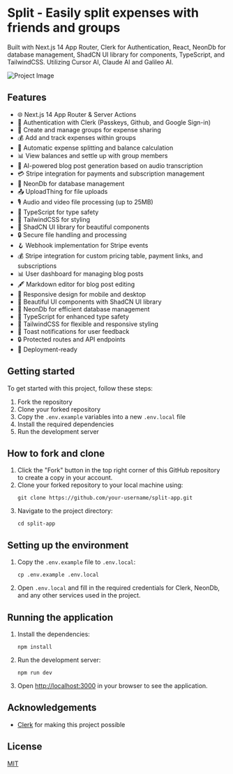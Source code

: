 # Split - Easily split expenses with friends and groups

Built with Next.js 14 App Router, Clerk for Authentication, React, NeonDb for database management, ShadCN UI library for components, TypeScript, and TailwindCSS. Utilizing Cursor AI, Claude AI and Galileo AI.

![Project Image](https://your-project-image-url.com)

## Features

- 🌐 Next.js 14 App Router & Server Actions
- 🔐 Authentication with Clerk (Passkeys, Github, and Google Sign-in)
- 👥 Create and manage groups for expense sharing
- 💰 Add and track expenses within groups
- 🧮 Automatic expense splitting and balance calculation
- 📊 View balances and settle up with group members
- 📝 AI-powered blog post generation based on audio transcription
- 💳 Stripe integration for payments and subscription management
- 💾 NeonDb for database management
- 📤 UploadThing for file uploads
- 🎙️ Audio and video file processing (up to 25MB)
- 📜 TypeScript for type safety
- 💅 TailwindCSS for styling
- 🎨 ShadCN UI library for beautiful components
- 🔒 Secure file handling and processing
- 🪝 Webhook implementation for Stripe events
- 💰 Stripe integration for custom pricing table, payment links, and subscriptions
- 📊 User dashboard for managing blog posts
- 🖋️ Markdown editor for blog post editing
- 📱 Responsive design for mobile and desktop
- 🎨 Beautiful UI components with ShadCN UI library
- 💾 NeonDb for efficient database management
- 📜 TypeScript for enhanced type safety
- 💅 TailwindCSS for flexible and responsive styling
- 🔔 Toast notifications for user feedback
- 🔒 Protected routes and API endpoints
- 🚀 Deployment-ready

## Getting started

To get started with this project, follow these steps:

1. Fork the repository
2. Clone your forked repository
3. Copy the `.env.example` variables into a new `.env.local` file
4. Install the required dependencies
5. Run the development server

## How to fork and clone

1. Click the "Fork" button in the top right corner of this GitHub repository to create a copy in your account.
2. Clone your forked repository to your local machine using:
   ```
   git clone https://github.com/your-username/split-app.git
   ```
3. Navigate to the project directory:
   ```
   cd split-app
   ```

## Setting up the environment

1. Copy the `.env.example` file to `.env.local`:
   ```
   cp .env.example .env.local
   ```
2. Open `.env.local` and fill in the required credentials for Clerk, NeonDb, and any other services used in the project.

## Running the application

1. Install the dependencies:
   ```
   npm install
   ```
2. Run the development server:
   ```
   npm run dev
   ```
3. Open [http://localhost:3000](http://localhost:3000) in your browser to see the application.

## Acknowledgements

- [Clerk](https://go.clerk.com/5qOWrFA) for making this project possible

## License

[MIT](https://choosealicense.com/licenses/mit/)
